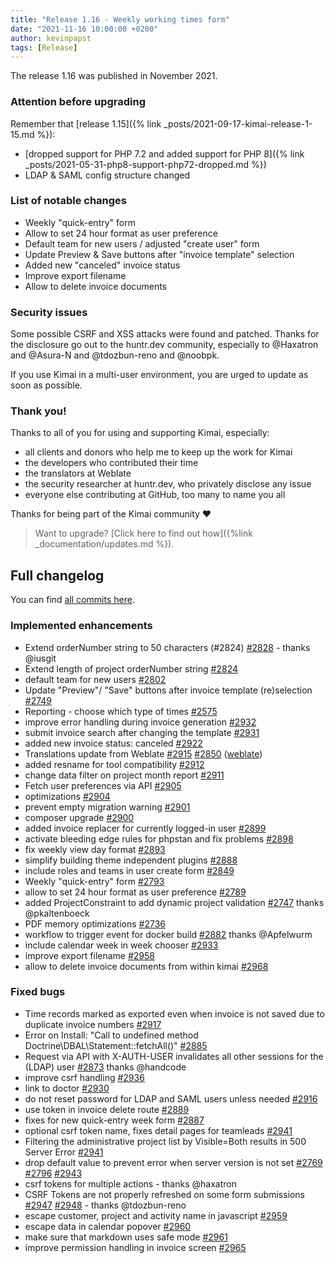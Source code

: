 ```yaml
---
title: "Release 1.16 - Weekly working times form"
date: "2021-11-16 10:00:00 +0200"
author: kevinpapst
tags: [Release]
---
```


The release 1.16 was published in November 2021. 

### Attention before upgrading 

Remember that [release 1.15]({% link _posts/2021-09-17-kimai-release-1-15.md %}): 
- [dropped support for PHP 7.2 and added support for PHP 8]({% link _posts/2021-05-31-php8-support-php72-dropped.md %})
- LDAP & SAML config structure changed

### List of notable changes

- Weekly "quick-entry" form
- Allow to set 24 hour format as user preference
- Default team for new users / adjusted "create user" form
- Update Preview & Save buttons after "invoice template" selection
- Added new "canceled" invoice status
- Improve export filename
- Allow to delete invoice documents

### Security issues

Some possible CSRF and XSS attacks were found and patched. Thanks for the disclosure go out to the huntr.dev community, especially
to @Haxatron and @Asura-N and @tdozbun-reno and @noobpk.

If you use Kimai in a multi-user environment, you are urged to update as soon as possible.

### Thank you!

Thanks to all of you for using and supporting Kimai, especially:
- all clients and donors who help me to keep up the work for Kimai
- the developers who contributed their time
- the translators at Weblate
- the security researcher at huntr.dev, who privately disclose any issue   
- everyone else contributing at GitHub, too many to name you all 

Thanks for being part of the Kimai community ❤️

> Want to upgrade? [Click here to find out how]({%link _documentation/updates.md %}).

## Full changelog

You can find [all commits here](https://github.com/kevinpapst/kimai2/compare/1.15.6...1.16.5).

### Implemented enhancements

- Extend orderNumber string to 50 characters \(\#2824\) [\#2828](https://github.com/kevinpapst/kimai2/pull/2828) - thanks @iusgit
- Extend length of project orderNumber string [\#2824](https://github.com/kevinpapst/kimai2/issues/2824)
- default team for new users [\#2802](https://github.com/kevinpapst/kimai2/issues/2802)
- Update "Preview"/ "Save" buttons after invoice template \(re\)selection [\#2749](https://github.com/kevinpapst/kimai2/issues/2749)
- Reporting - choose which type of times [\#2575](https://github.com/kevinpapst/kimai2/issues/2575)
- improve error handling during invoice generation [\#2932](https://github.com/kevinpapst/kimai2/pull/2932)
- submit invoice search after changing the template [\#2931](https://github.com/kevinpapst/kimai2/pull/2931)
- added new invoice status: canceled [\#2922](https://github.com/kevinpapst/kimai2/pull/2922)
- Translations update from Weblate [\#2915](https://github.com/kevinpapst/kimai2/pull/2915) [\#2850](https://github.com/kevinpapst/kimai2/pull/2850) ([weblate](https://github.com/weblate))
- added resname for tool compatibility [\#2912](https://github.com/kevinpapst/kimai2/pull/2912)
- change data filter on project month report [\#2911](https://github.com/kevinpapst/kimai2/pull/2911)
- Fetch user preferences via API [\#2905](https://github.com/kevinpapst/kimai2/pull/2905)
- optimizations [\#2904](https://github.com/kevinpapst/kimai2/pull/2904)
- prevent empty migration warning [\#2901](https://github.com/kevinpapst/kimai2/pull/2901)
- composer upgrade [\#2900](https://github.com/kevinpapst/kimai2/pull/2900)
- added invoice replacer for currently logged-in user [\#2899](https://github.com/kevinpapst/kimai2/pull/2899)
- activate bleeding edge rules for phpstan and fix problems [\#2898](https://github.com/kevinpapst/kimai2/pull/2898)
- fix weekly view day format [\#2893](https://github.com/kevinpapst/kimai2/pull/2893)
- simplify building theme independent plugins [\#2888](https://github.com/kevinpapst/kimai2/pull/2888)
- include roles and teams in user create form [\#2849](https://github.com/kevinpapst/kimai2/pull/2849)
- Weekly "quick-entry" form [\#2793](https://github.com/kevinpapst/kimai2/pull/2793)
- allow to set 24 hour format as user preference [\#2789](https://github.com/kevinpapst/kimai2/pull/2789)
- added ProjectConstraint to add dynamic project validation [\#2747](https://github.com/kevinpapst/kimai2/pull/2747) thanks @pkaltenboeck
- PDF memory optimizations [\#2736](https://github.com/kevinpapst/kimai2/pull/2736)
- workflow to trigger event for docker build [\#2882](https://github.com/kevinpapst/kimai2/pull/2882) thanks @Apfelwurm
- include calendar week in week chooser [\#2933](https://github.com/kevinpapst/kimai2/pull/2933)
- improve export filename [\#2958](https://github.com/kevinpapst/kimai2/pull/2958)
- allow to delete invoice documents from within kimai [\#2968](https://github.com/kevinpapst/kimai2/pull/2968)

### Fixed bugs

- Time records marked as exported even when invoice is not saved due to duplicate invoice numbers [\#2917](https://github.com/kevinpapst/kimai2/issues/2917)
- Error on Install: "Call to undefined method Doctrine\DBAL\Statement::fetchAll\(\)" [\#2885](https://github.com/kevinpapst/kimai2/issues/2885)
- Request via API with X-AUTH-USER invalidates all other sessions for the \(LDAP\) user [\#2873](https://github.com/kevinpapst/kimai2/issues/2873) thanks @handcode
- improve csrf handling [\#2936](https://github.com/kevinpapst/kimai2/pull/2936)
- link to doctor [\#2930](https://github.com/kevinpapst/kimai2/pull/2930)
- do not reset password for LDAP and SAML users unless needed [\#2916](https://github.com/kevinpapst/kimai2/pull/2916)
- use token in invoice delete route [\#2889](https://github.com/kevinpapst/kimai2/pull/2889)
- fixes for new quick-entry week form [\#2887](https://github.com/kevinpapst/kimai2/pull/2887)
- optional csrf token name, fixes detail pages for teamleads  [\#2941](https://github.com/kevinpapst/kimai2/issues/2941)
- Filtering the administrative project list by Visible=Both results in 500 Server Error [\#2941](https://github.com/kevinpapst/kimai2/issues/2941)
- drop default value to prevent error when server version is not set [#2769](https://github.com/kevinpapst/kimai2/issues/2769) [#2796](https://github.com/kevinpapst/kimai2/issues/2796) [#2943](https://github.com/kevinpapst/kimai2/issues/2943)
- csrf tokens for multiple actions - thanks @haxatron
- CSRF Tokens are not properly refreshed on some form submissions [#2947](https://github.com/kevinpapst/kimai2/issues/2947) [#2948](https://github.com/kevinpapst/kimai2/issues/2948) - thanks @tdozbun-reno
- escape customer, project and activity name in javascript [#2959](https://github.com/kevinpapst/kimai2/issues/2959)
- escape data in calendar popover [#2960](https://github.com/kevinpapst/kimai2/issues/2960)
- make sure that markdown uses safe mode [#2961](https://github.com/kevinpapst/kimai2/issues/2961)
- improve permission handling in invoice screen [#2965](https://github.com/kevinpapst/kimai2/issues/2965)
